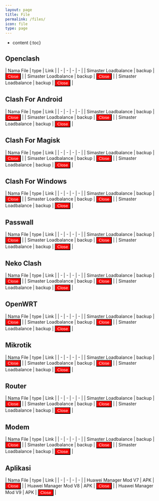 ```yaml
---
layout: page
title: File
permalink: /files/
icon: file
type: page
---
```


* content
{:toc}

## Openclash

| Nama File | type | Link |
| - | - | - | - |
| Simaster Loadbalance | backup | <a href="#"><button style="background-color:red;color:white">Close</button></a> |
| Simaster Loadbalance | backup | <a href="#"><button style="background-color:red;color:white">Close</button></a> |
| Simaster Loadbalance | backup | <a href="#"><button style="background-color:red;color:white">Close</button></a> |

## Clash For Android

| Nama File | type | Link |
| - | - | - | - |
| Simaster Loadbalance | backup | <a href="#"><button style="background-color:red;color:white">Close</button></a> |
| Simaster Loadbalance | backup | <a href="#"><button style="background-color:red;color:white">Close</button></a> |
| Simaster Loadbalance | backup | <a href="#"><button style="background-color:red;color:white">Close</button></a> |

## Clash For Magisk

| Nama File | type | Link |
| - | - | - | - |
| Simaster Loadbalance | backup | <a href="#"><button style="background-color:red;color:white">Close</button></a> |
| Simaster Loadbalance | backup | <a href="#"><button style="background-color:red;color:white">Close</button></a> |
| Simaster Loadbalance | backup | <a href="#"><button style="background-color:red;color:white">Close</button></a> |

## Clash For Windows

| Nama File | type | Link |
| - | - | - | - |
| Simaster Loadbalance | backup | <a href="#"><button style="background-color:red;color:white">Close</button></a> |
| Simaster Loadbalance | backup | <a href="#"><button style="background-color:red;color:white">Close</button></a> |
| Simaster Loadbalance | backup | <a href="#"><button style="background-color:red;color:white">Close</button></a> |

## Passwall

| Nama File | type | Link |
| - | - | - | - |
| Simaster Loadbalance | backup | <a href="#"><button style="background-color:red;color:white">Close</button></a> |
| Simaster Loadbalance | backup | <a href="#"><button style="background-color:red;color:white">Close</button></a> |
| Simaster Loadbalance | backup | <a href="#"><button style="background-color:red;color:white">Close</button></a> |

## Neko Clash

| Nama File | type | Link |
| - | - | - | - |
| Simaster Loadbalance | backup | <a href="#"><button style="background-color:red;color:white">Close</button></a> |
| Simaster Loadbalance | backup | <a href="#"><button style="background-color:red;color:white">Close</button></a> |
| Simaster Loadbalance | backup | <a href="#"><button style="background-color:red;color:white">Close</button></a> |

## OpenWRT

| Nama File | type | Link |
| - | - | - | - |
| Simaster Loadbalance | backup | <a href="#"><button style="background-color:red;color:white">Close</button></a> |
| Simaster Loadbalance | backup | <a href="#"><button style="background-color:red;color:white">Close</button></a> |
| Simaster Loadbalance | backup | <a href="#"><button style="background-color:red;color:white">Close</button></a> |

## Mikrotik

| Nama File | type | Link |
| - | - | - | - |
| Simaster Loadbalance | backup | <a href="#"><button style="background-color:red;color:white">Close</button></a> |
| Simaster Loadbalance | backup | <a href="#"><button style="background-color:red;color:white">Close</button></a> |
| Simaster Loadbalance | backup | <a href="#"><button style="background-color:red;color:white">Close</button></a> |

## Router

| Nama File | type | Link |
| - | - | - | - |
| Simaster Loadbalance | backup | <a href="#"><button style="background-color:red;color:white">Close</button></a> |
| Simaster Loadbalance | backup | <a href="#"><button style="background-color:red;color:white">Close</button></a> |
| Simaster Loadbalance | backup | <a href="#"><button style="background-color:red;color:white">Close</button></a> |

## Modem

| Nama File | type | Link |
| - | - | - | - |
| Simaster Loadbalance | backup | <a href="#"><button style="background-color:red;color:white">Close</button></a> |
| Simaster Loadbalance | backup | <a href="#"><button style="background-color:red;color:white">Close</button></a> |
| Simaster Loadbalance | backup | <a href="#"><button style="background-color:red;color:white">Close</button></a> |

## Aplikasi

| Nama File | type | Link |
| - | - | - | - |
| Huawei Manager Mod V7 | APK | <a href="#"><button style="background-color:red;color:white">Close</button></a> |
| Huawei Manager Mod V8 | APK | <a href="#"><button style="background-color:red;color:white">Close</button></a> |
| Huawei Manager Mod V9 | APK | <a href="#"><button style="background-color:red;color:white">Close</button></a> |